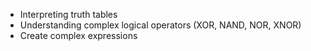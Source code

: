 
* Interpreting truth tables
* Understanding complex logical operators (XOR, NAND, NOR, XNOR)
* Create complex expressions











